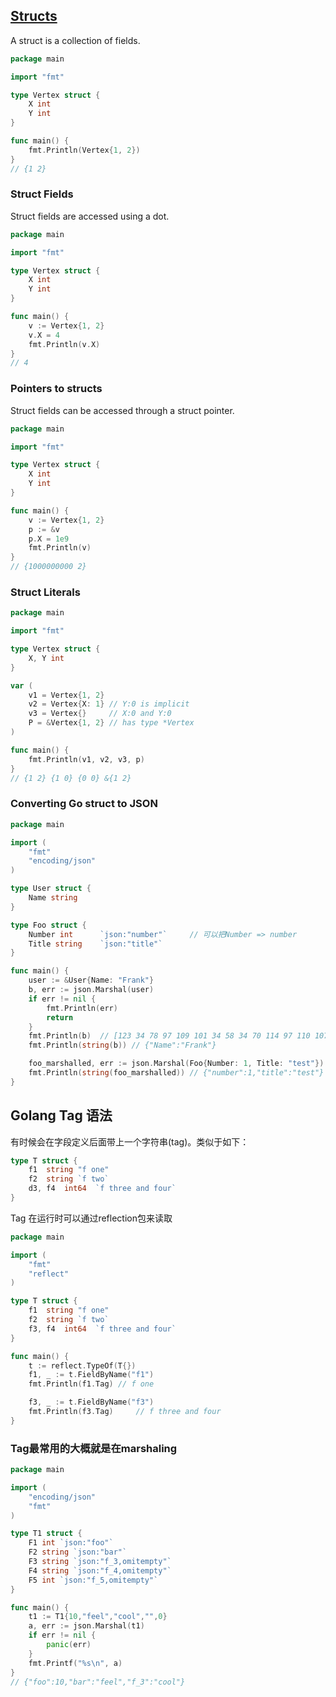 ## [Structs](https://tour.golang.org/moretypes/2)

A struct is a collection of fields.

```go
package main

import "fmt"

type Vertex struct {
	X int
	Y int
}

func main() {
	fmt.Println(Vertex{1, 2})
}
// {1 2}
```

### Struct Fields
Struct fields are accessed using a dot.
```go
package main

import "fmt"

type Vertex struct {
    X int
    Y int
}

func main() {
    v := Vertex{1, 2}
    v.X = 4
    fmt.Println(v.X)
}
// 4
```

### Pointers to structs
Struct fields can be accessed through a struct pointer.
```go
package main

import "fmt"

type Vertex struct {
    X int
    Y int
}

func main() {
    v := Vertex{1, 2}
    p := &v
    p.X = 1e9
    fmt.Println(v)
}
// {1000000000 2}
```

### Struct Literals
```go
package main

import "fmt"

type Vertex struct {
    X, Y int
}

var (
    v1 = Vertex{1, 2}
    v2 = Vertex{X: 1} // Y:0 is implicit
    v3 = Vertex{}     // X:0 and Y:0
    P = &Vertex{1, 2} // has type *Vertex
)

func main() {
	fmt.Println(v1, v2, v3, p)
}
// {1 2} {1 0} {0 0} &{1 2}
```

### Converting Go struct to JSON
```go
package main

import (
    "fmt"
    "encoding/json"
)

type User struct {
    Name string
}

type Foo struct {
    Number int      `json:"number"`     // 可以把Number => number
    Title string    `json:"title"`
}

func main() {
    user := &User{Name: "Frank"}
    b, err := json.Marshal(user)
    if err != nil {
        fmt.Println(err)
        return
    }
    fmt.Println(b)  // [123 34 78 97 109 101 34 58 34 70 114 97 110 107 34 125]
    fmt.Println(string(b)) // {"Name":"Frank"}

    foo_marshalled, err := json.Marshal(Foo{Number: 1, Title: "test"})
    fmt.Println(string(foo_marshalled)) // {"number":1,"title":"test"}
}
```

## Golang Tag 语法
有时候会在字段定义后面带上一个字符串(tag)。类似于如下：
```go
type T struct {
    f1  string "f one"
    f2  string `f two`
    d3, f4  int64  `f three and four`
}
```
Tag 在运行时可以通过reflection包来读取
```go
package main

import (
    "fmt"
    "reflect"
)

type T struct {
    f1  string "f one"
    f2  string `f two`
    f3, f4  int64  `f three and four`
}

func main() {
    t := reflect.TypeOf(T{})
    f1, _ := t.FieldByName("f1")
    fmt.Println(f1.Tag) // f one

    f3, _ := t.FieldByName("f3")
    fmt.Println(f3.Tag)     // f three and four
}
```

### Tag最常用的大概就是在marshaling
```go
package main

import (
    "encoding/json"
    "fmt"
)

type T1 struct {
	F1 int `json:"foo"`
	F2 string `json:"bar"`
	F3 string `json:"f_3,omitempty"`
	F4 string `json:"f_4,omitempty"`
	F5 int `json:"f_5,omitempty"`
}

func main() {
	t1 := T1{10,"feel","cool","",0}
    a, err := json.Marshal(t1)
    if err != nil {
        panic(err)
    }
    fmt.Printf("%s\n", a)
}
// {"foo":10,"bar":"feel","f_3":"cool"}
```